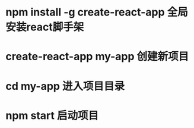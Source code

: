 # npm install -g create-react-app  全局安装react脚手架
# create-react-app my-app  创建新项目
# cd my-app  进入项目目录
# npm start  启动项目

